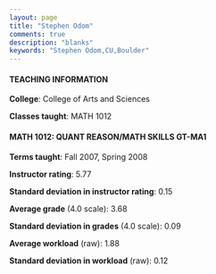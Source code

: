 ```yaml
---
layout: page
title: "Stephen Odom" 
comments: true
description: "blanks"
keywords: "Stephen Odom,CU,Boulder"
---
```

<head>
<script src="https://ajax.googleapis.com/ajax/libs/jquery/2.1.3/jquery.min.js"></script>
<script src="https://dl.dropboxusercontent.com/s/pc42nxpaw1ea4o9/highcharts.js?dl=0"></script>
<!-- <script src="../assets/js/highcharts.js"></script> -->
<style type="text/css">@font-face {
	font-family: "Bebas Neue";
	src: url(https://www.filehosting.org/file/details/544349/BebasNeue Regular.otf) format("opentype");
	}
	h1.Bebas { 
		font-family: "Bebas Neue", Verdana, Tahoma;
	}
</style>
</head>
	   
#### TEACHING INFORMATION

**College**: College of Arts and Sciences

**Classes taught**: MATH 1012

#### MATH 1012: QUANT REASON/MATH SKILLS GT-MA1

**Terms taught**: Fall 2007, Spring 2008

**Instructor rating**: 5.77

**Standard deviation in instructor rating**: 0.15

**Average grade** (4.0 scale): 3.68

**Standard deviation in grades** (4.0 scale): 0.09

**Average workload** (raw): 1.88

**Standard deviation in workload** (raw): 0.12

